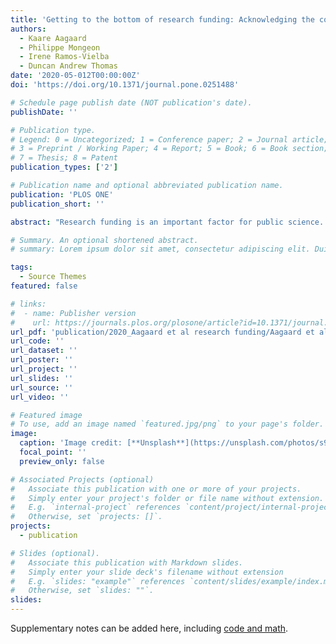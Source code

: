 ```yaml
---
title: 'Getting to the bottom of research funding: Acknowledging the complexity of funding dynamics'
authors:
  - Kaare Aagaard
  - Philippe Mongeon
  - Irene Ramos-Vielba
  - Duncan Andrew Thomas
date: '2020-05-012T00:00:00Z'
doi: 'https://doi.org/10.1371/journal.pone.0251488'

# Schedule page publish date (NOT publication's date).
publishDate: ''

# Publication type.
# Legend: 0 = Uncategorized; 1 = Conference paper; 2 = Journal article;
# 3 = Preprint / Working Paper; 4 = Report; 5 = Book; 6 = Book section;
# 7 = Thesis; 8 = Patent
publication_types: ['2']

# Publication name and optional abbreviated publication name.
publication: 'PLOS ONE'
publication_short: ''

abstract: "Research funding is an important factor for public science. Funding may affect which research topics get addressed, and what research outputs are produced. However, funding has often been studied simplistically, using top-down or system-led perspectives. Such approaches often restrict analysis to confined national funding landscapes or single funding organizations and instruments in isolation. This overlooks interlinkages, broader funding researchers might access, and trends of growing funding complexity. This paper instead frames a \'91bottom-up\'92 approach that analytically distinguishes between increasing levels of aggregation of funding instrument co-use. Funding of research outputs is selected as one way to test this approach, with levels traced via funding acknowledgements (FAs) in papers published 2009\'9618 by researchers affiliated to Denmark, the Netherlands or Norway, in two test research fields (Food Science, Renewable Energy Research). Three funding aggregation levels are delineated: at the bottom, \'91funding configurations\'92 of funding instruments co-used by individual researchers (from single-authored papers with two or more FAs); a middle, \'91funding amalgamations\'92 level, of instruments co-used by collaborating researchers (from multi-authored papers with two or more FAs); and a \'91co-funding network\'92 of instruments co-used across all researchers active in a research field (all papers with two or more FAs). All three levels are found to include heterogenous funding co-use from inside and outside the test countries. There is also co-funding variety in terms of instrument \'91type\'92 (public, private, university or non-profit) and \'91origin\'92 (domestic, foreign or supranational). Limitations of the approach are noted, as well as its applicability for future analyses not using paper FAs to address finer details of research funding dynamics."

# Summary. An optional shortened abstract.
# summary: Lorem ipsum dolor sit amet, consectetur adipiscing elit. Duis posuere tellus ac convallis placerat. Proin tincidunt magna sed ex sollicitudin condimentum.

tags:
  - Source Themes
featured: false

# links:
#  - name: Publisher version
#    url: https://journals.plos.org/plosone/article?id=10.1371/journal.pone.0251488
url_pdf: 'publication/2020_Aagaard et al research funding/Aagaard et al. - 2021 - Getting to the bottom of research funding Acknowl.pdf'
url_code: ''
url_dataset: ''
url_poster: ''
url_project: ''
url_slides: ''
url_source: ''
url_video: ''

# Featured image
# To use, add an image named `featured.jpg/png` to your page's folder.
image:
  caption: 'Image credit: [**Unsplash**](https://unsplash.com/photos/s9CC2SKySJM)'
  focal_point: ''
  preview_only: false

# Associated Projects (optional)
#   Associate this publication with one or more of your projects.
#   Simply enter your project's folder or file name without extension.
#   E.g. `internal-project` references `content/project/internal-project/index.md`.
#   Otherwise, set `projects: []`.
projects:
  - publication

# Slides (optional).
#   Associate this publication with Markdown slides.
#   Simply enter your slide deck's filename without extension
#   E.g. `slides: "example"` references `content/slides/example/index.md`.
#   Otherwise, set `slides: ""`.
slides:
---
```

Supplementary notes can be added here, including [code and math](https://wowchemy.com/docs/content/writing-markdown-latex/).

